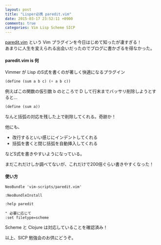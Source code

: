 ```yaml
---
layout: post
title: "Lisper必携 paredit.vim"
date: 2015-03-17 23:52:11 +0900
comments: true
categories: Vim Lisp Scheme SICP
---
```


[paredit.vim](https://github.com/vim-scripts/paredit.vim "paredit.vim") という Vim プラグインを今日はじめて知ったが凄すぎる！  
あまりに人生を変えられる出会いだったのでブログに書かざるを得なかった。

#### paredit.vim is 何

Vimmer が Lisp のS式を書くのが著しく快適になるプラグイン

```scheme
(define (sum a b c) (+ a b c))
```

例えばこの関数の仮引数 b のところで D して行末までバッサリ削除しようとすると…

```scheme
(define (sum a))
```

なんと括弧の対応を残した上で削除してくれる。奇跡か！

他にも、

* 改行するといい感じにインデントしてくれる
* 括弧を書くと閉じ括弧を自動挿入してくれる

などS式を書きやすいようになっている。

まだこれだけしか調べてないが、これだけで200倍ぐらい書きやすくなった！

#### 使い方

```vim
NeoBundle 'vim-scripts/paredit.vim'

:NeoBundleInstall

:help paredit

" 必要に応じて
:set filetype=scheme
```

Scheme と Clojure は対応していることを確認済み！

以上、SICP 勉強会のお供にどうぞ。
